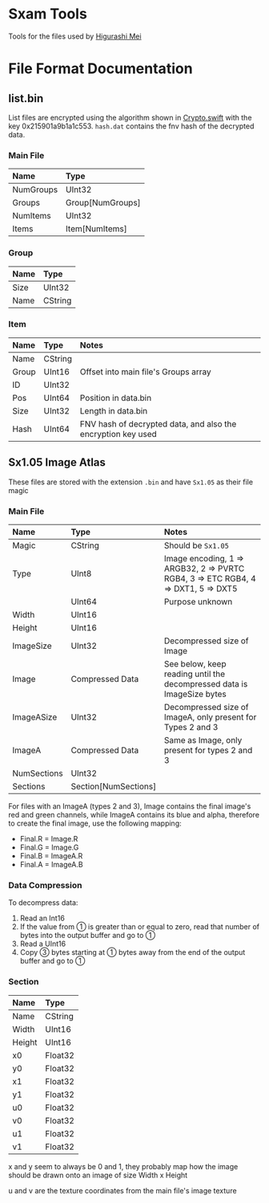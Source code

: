 # Sxam Tools

Tools for the files used by [Higurashi Mei](https://higurashi-mei.com)

# File Format Documentation
## list.bin

List files are encrypted using the algorithm shown in [Crypto.swift](Sources/SxamExtract/Crypto.swift) with the key 0x215901a9b1a1c553.  `hash.dat` contains the fnv hash of the decrypted data.

### Main File

|Name     |Type            |
|:--------|:---------------|
|NumGroups|UInt32          |
|Groups   |Group[NumGroups]|
|NumItems |UInt32          |
|Items    |Item[NumItems]  |

### Group

|Name|Type   |
|:---|:------|
|Size|UInt32 |
|Name|CString|

### Item
|Name     |Type   |Notes|
|:--------|:------|:----|
|Name     |CString|     |
|Group    |UInt16 |Offset into main file's Groups array|
|ID       |UInt32 |     |
|Pos      |UInt64 |Position in data.bin|
|Size     |UInt32 |Length in data.bin|
|Hash     |UInt64 |FNV hash of decrypted data, and also the encryption key used|

## Sx1.05 Image Atlas
These files are stored with the extension `.bin` and have `Sx1.05` as their file magic

### Main File

|Name       |Type                |Notes|
|:----------|:-------------------|:----|
|Magic      |CString             |Should be `Sx1.05`|
|Type       |UInt8               |Image encoding, 1 => ARGB32, 2 => PVRTC RGB4, 3 => ETC RGB4, 4 => DXT1, 5 => DXT5|
|           |UInt64              |Purpose unknown|
|Width      |UInt16              |      |
|Height     |UInt16              |      |
|ImageSize  |UInt32              |Decompressed size of Image|
|Image      |Compressed Data     |See below, keep reading until the decompressed data is ImageSize bytes|
|ImageASize |UInt32              |Decompressed size of ImageA, only present for Types 2 and 3|
|ImageA     |Compressed Data     |Same as Image, only present for types 2 and 3|
|NumSections|UInt32              |      |
|Sections   |Section[NumSections]|      |

For files with an ImageA (types 2 and 3), Image contains the final image's red and green channels, while ImageA contains its blue and alpha, therefore to create the final image, use the following mapping:
- Final.R = Image.R
- Final.G = Image.G
- Final.B = ImageA.R
- Final.A = ImageA.B

### Data Compression
To decompress data:
1. Read an Int16
2. If the value from ① is greater than or equal to zero, read that number of bytes into the output buffer and go to ①
3. Read a UInt16
4. Copy ③ bytes starting at ① bytes away from the end of the output buffer and go to ①


### Section
|Name     |Type   |
|:--------|:------|
|Name     |CString|
|Width    |UInt16 |
|Height   |UInt16 |
|x0       |Float32|
|y0       |Float32|
|x1       |Float32|
|y1       |Float32|
|u0       |Float32|
|v0       |Float32|
|u1       |Float32|
|v1       |Float32|

x and y seem to always be 0 and 1, they probably map how the image should be drawn onto an image of size Width x Height

u and v are the texture coordinates from the main file's image texture

